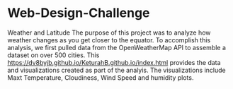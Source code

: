 # Web-Design-Challenge
Weather and Latitude
The purpose of this project was to analyze how weather changes as you get closer to the equator. To accomplish this analysis, we first pulled data from the OpenWeatherMap API to assemble a dataset on over 500 cities. This https://dv8byjb.github.io/KeturahB.github.io/index.html provides the data and visualizations created as part of the analyis. The visualizations include Maxt Temperature, Cloudiness, Wind Speed and humidity plots. 

